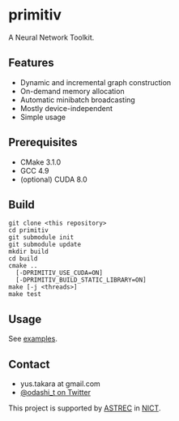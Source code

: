 primitiv
========

A Neural Network Toolkit.

Features
--------

- Dynamic and incremental graph construction
- On-demand memory allocation
- Automatic minibatch broadcasting
- Mostly device-independent
- Simple usage

Prerequisites
-------------

- CMake 3.1.0
- GCC 4.9
- (optional) CUDA 8.0

Build
-----

    git clone <this repository>
    cd primitiv
    git submodule init
    git submodule update
    mkdir build
    cd build
    cmake ..
      [-DPRIMITIV_USE_CUDA=ON]
      [-DPRIMITIV_BUILD_STATIC_LIBRARY=ON]
    make [-j <threads>]
    make test

Usage
-----

See [examples](https://github.com/odashi/primitiv/tree/master/example).

Contact
-------

- yus.takara at gmail.com
- [@odashi_t on Twitter](https://twitter.com/odashi_t)

This project is supported by [ASTREC](http://astrec.nict.go.jp/) in [NICT](http://nict.go.jp/).
